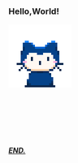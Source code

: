 ### Hello,World!

 ![welcome](https://github.com/MagicFollower/MagicFollower/blob/main/rc/img/mona-whisper.gif?raw=true)

<br/>

<br/>

<br/>

<br/>

<br/>

***<u>END.</u>***